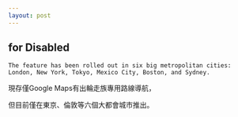 ```yaml
---
layout: post
---
```


## for Disabled

```
The feature has been rolled out in six big metropolitan cities: London, New York, Tokyo, Mexico City, Boston, and Sydney.
```
現存僅Google Maps有出輪走族專用路線導航，

但目前僅在東京、倫敦等六個大都會城市推出。

<!--
	a.對於使用者來說，不會想要一直看著地圖找路
		→我的經驗，想要知道再多久後要做什麼？可以給我Next 3 Steps指示(包含轉彎圖、幾公里後、預估多久會到)
			需要再Show Details
			採用單車的路線，而預估時間可能要重算。
		→怎麼取API
    
    實際詢問輪走族，他們目前如何到達一個目的地？想去一個地方之前，會做什麼事？
	-->